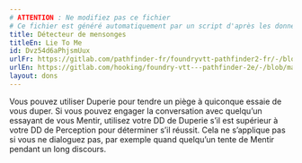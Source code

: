 ```yaml
---
# ATTENTION : Ne modifiez pas ce fichier
# Ce fichier est généré automatiquement par un script d'après les données du module Foundry VTT officiel et de sa traduction
title: Détecteur de mensonges
titleEn: Lie To Me
id: Dvz54d6aPhjsmUux
urlFr: https://gitlab.com/pathfinder-fr/foundryvtt-pathfinder2-fr/-/blob/master/data/feats/Dvz54d6aPhjsmUux.htm
urlEn: https://gitlab.com/hooking/foundry-vtt---pathfinder-2e/-/blob/master/packs/data/feats.db/lie-to-me.json
layout: dons
---
```

Vous pouvez utiliser Duperie pour tendre un piège à quiconque essaie de vous duper. Si vous pouvez engager la conversation avec quelqu’un essayant de vous Mentir, utilisez votre DD de Duperie s’il est supérieur à votre DD de Perception pour déterminer s’il réussit. Cela ne s’applique pas si vous ne dialoguez pas, par exemple quand quelqu’un tente de Mentir pendant un long discours.
